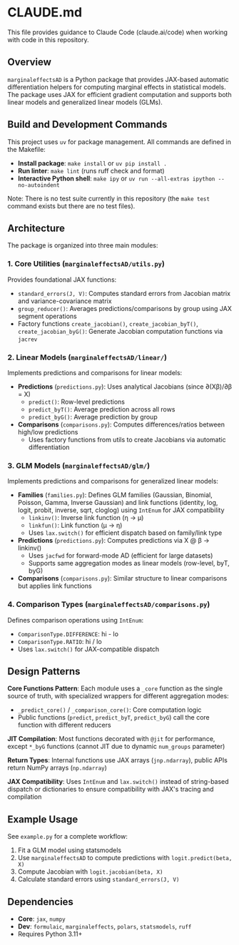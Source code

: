 # CLAUDE.md

This file provides guidance to Claude Code (claude.ai/code) when working with code in this repository.

## Overview

`marginaleffectsAD` is a Python package that provides JAX-based automatic differentiation helpers for computing marginal effects in statistical models. The package uses JAX for efficient gradient computation and supports both linear models and generalized linear models (GLMs).

## Build and Development Commands

This project uses `uv` for package management. All commands are defined in the Makefile:

- **Install package**: `make install` or `uv pip install .`
- **Run linter**: `make lint` (runs ruff check and format)
- **Interactive Python shell**: `make ipy` or `uv run --all-extras ipython --no-autoindent`

Note: There is no test suite currently in this repository (the `make test` command exists but there are no test files).

## Architecture

The package is organized into three main modules:

### 1. Core Utilities (`marginaleffectsAD/utils.py`)

Provides foundational JAX functions:
- `standard_errors(J, V)`: Computes standard errors from Jacobian matrix and variance-covariance matrix
- `group_reducer()`: Averages predictions/comparisons by group using JAX segment operations
- Factory functions `create_jacobian()`, `create_jacobian_byT()`, `create_jacobian_byG()`: Generate Jacobian computation functions via `jacrev`

### 2. Linear Models (`marginaleffectsAD/linear/`)

Implements predictions and comparisons for linear models:
- **Predictions** (`predictions.py`): Uses analytical Jacobians (since ∂(Xβ)/∂β = X)
  - `predict()`: Row-level predictions
  - `predict_byT()`: Average prediction across all rows
  - `predict_byG()`: Average prediction by group
- **Comparisons** (`comparisons.py`): Computes differences/ratios between high/low predictions
  - Uses factory functions from utils to create Jacobians via automatic differentiation

### 3. GLM Models (`marginaleffectsAD/glm/`)

Implements predictions and comparisons for generalized linear models:
- **Families** (`families.py`): Defines GLM families (Gaussian, Binomial, Poisson, Gamma, Inverse Gaussian) and link functions (identity, log, logit, probit, inverse, sqrt, cloglog) using `IntEnum` for JAX compatibility
  - `linkinv()`: Inverse link function (η → μ)
  - `linkfun()`: Link function (μ → η)
  - Uses `lax.switch()` for efficient dispatch based on family/link type
- **Predictions** (`predictions.py`): Computes predictions via X @ β → linkinv()
  - Uses `jacfwd` for forward-mode AD (efficient for large datasets)
  - Supports same aggregation modes as linear models (row-level, byT, byG)
- **Comparisons** (`comparisons.py`): Similar structure to linear comparisons but applies link functions

### 4. Comparison Types (`marginaleffectsAD/comparisons.py`)

Defines comparison operations using `IntEnum`:
- `ComparisonType.DIFFERENCE`: hi - lo
- `ComparisonType.RATIO`: hi / lo
- Uses `lax.switch()` for JAX-compatible dispatch

## Design Patterns

**Core Functions Pattern**: Each module uses a `_core` function as the single source of truth, with specialized wrappers for different aggregation modes:
- `_predict_core()` / `_comparison_core()`: Core computation logic
- Public functions (`predict`, `predict_byT`, `predict_byG`) call the core function with different reducers

**JIT Compilation**: Most functions decorated with `@jit` for performance, except `*_byG` functions (cannot JIT due to dynamic `num_groups` parameter)

**Return Types**: Internal functions use JAX arrays (`jnp.ndarray`), public APIs return NumPy arrays (`np.ndarray`)

**JAX Compatibility**: Uses `IntEnum` and `lax.switch()` instead of string-based dispatch or dictionaries to ensure compatibility with JAX's tracing and compilation

## Example Usage

See `example.py` for a complete workflow:
1. Fit a GLM model using statsmodels
2. Use `marginaleffectsAD` to compute predictions with `logit.predict(beta, X)`
3. Compute Jacobian with `logit.jacobian(beta, X)`
4. Calculate standard errors using `standard_errors(J, V)`

## Dependencies

- **Core**: `jax`, `numpy`
- **Dev**: `formulaic`, `marginaleffects`, `polars`, `statsmodels`, `ruff`
- Requires Python 3.11+
